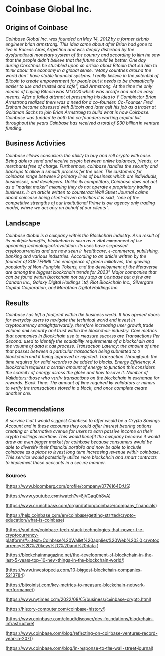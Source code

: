 # Coinbase Global Inc.

## Origins of Coinbase 

*Coinbase Global Inc. was founded on May 14, 2012 by a former airbnb engineer brian armstrong. This idea came about after Brian had gone to live in Buenos Aires,Argentina and was deeply disturbed by the dysfunctional monetary system of the country and according to him he saw that the people didn't believe that the future could be better. One day during Christmas he stumbled upon an article about Bitcoin that led him to think about the economy in a global sense. "Many countries around the world don't have stable financial systems. I really believe in the potential of Bitcoin to create empowerment for people but it needs to be dramatically easier to use and trusted and safe", said Armstrong. At the time the only means of buying Bitcoin was Mt.GOX which was unsafe and not an easy means. After a failed attempt at presenting his idea to Y Combinator Brian Armstrong realized there was a need for a co-founder. Co-Founder Fred Ersham became obsessed with Bitcoin and later quit his job as a trader at Goldman Sachs to join Brian Armstrong to build what is now Coinbase. Coinbase was funded by both the co-founders working capital but throughout the years Coinbase has received a total of $30 billion in venture funding.*

## Business Activities 

*Coinbase allows consumers the ability to buy and sell crypto with ease. Being able to send and receive crypto between online balances, friends, or merchants free of charge. Furthermore, coinbase handles the security and backups to allow a smooth process for the user. The customers for coinbase range between 3 primary lines of business which are individuals, businesses, and developers. Unlike its competitors, Coinbase does not act as a "market maker" meaning they do not operate a proprietary trading business. In an article written to counteract Wall Street Journal claims about coinbase being client-driven activities it is said, "one of the competitive strengths of our Institutional Prime is our agency only trading model, where we act only on behalf of our clients".* 

## Landscape 

*Coinbase Global is a company within the Blockchain industry. As a result of its multiple benefits, blockchain is seen as a vital component of the upcoming technological revolution. Its uses have surpassed cryptocurrencies and are now seen in healthcare, e-commerce, publishing, banking and various industries. According to an article written by the founder of SOFTERMII "the emergence of green initiatives, the growing popularity of Non-Fungible Tokens, and the development of the Metaverse are among the biggest blockchain trends for 2023". Major companies that can be found within Blockchain not only stop at Coinbase but a few are Canaan Inc., Galaxy Digital Holdings Ltd, Riot Blockchain Inc., Silvergate Capital Corporation, and Marathon Digital Holdings Inc.*

## Results

*Coinbase has left a footprint within the business world. It has opened doors for everyday users to navigate the technical world and invest in cryptocurrency straightforwardly, therefore increasing user growth,trade volume and security and trust within the blockchain industry. Core metrics that companies in Blockchain use to measure success are Transactions Per Second: used to identify the scalability requirements of a blockchain and the volume of data it can process. Transaction Latency: the amount of time that passes between a particular transaction being submitted to a blockchain and it being approved or rejected. Transaction Throughput: the time required for valid records to be added to blocks. Energy Efficiency: A blockchain requires a certain amount of energy to function this considers the scarcity of energy across the globe and how to save it. Number of Validators: those who verify transactions on the blockchain in exchange for rewards. Block Time: The amount of time required by validators or miners to verify the transactions stored in a block, and once complete create another one.*

## Recommendations 

*A service that I would suggest Coinbase to offer would be a Crypto Savings Account and in these accounts they could offer interest bearing options creating an alternative avenue for users to earn passive income on their crypto holdings overtime. This would benefit the company because it would draw an even bigger market for coinbase because consumers would be able to diversify their financial portfolio and now be able to include coinbase as a place to invest long term increasing revenue within coinbase. This service would potentially utilize more blockchain and smart contracts to implement these accounts in a secure manner.*

### Sources

(https://www.bloomberg.com/profile/company/0776164D:US)

(https://www.youtube.com/watch?v=BjVGaq0h8vA)

(https://www.crunchbase.com/organization/coinbase/company_financials)

(https://help.coinbase.com/en/coinbase/getting-started/crypto-education/what-is-coinbase)

(https://surf.dev/coinbase-tech-stack-technologies-that-power-the-cryptocurrency-platform/#:~:text=Coinbase%20Wallet%20applies%20Web%203.0,cryptocurrency%2C%20keys%2C%20and%20data.)

(https://blockchainmagazine.net/the-development-of-blockchain-in-the-last-5-years-top-10-new-things-in-the-blockchain-world/)

(https://www.investopedia.com/10-biggest-blockchain-companies-5213784)

(https://bitcoinist.com/key-metrics-to-measure-blockchain-network-performance/)

(https://www.nytimes.com/2022/08/05/business/coinbase-crypto.html)

(https://history-computer.com/coinbase-history/)

(https://www.coinbase.com/cloud/discover/dev-foundations/blockchain-infrastructure)

(https://www.coinbase.com/blog/reflecting-on-coinbase-ventures-record-year-in-2021)

(https://www.coinbase.com/blog/in-response-to-the-wall-street-journal)

